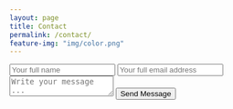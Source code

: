 ```yaml
---
layout: page
title: Contact
permalink: /contact/
feature-img: "img/color.png"
---
```


<form action="https://getsimpleform.com/messages?form_api_token=814cd8baca7412d1b50b6f689e9ce8b7" method="post">
  <!-- the redirect_to is optional, the form will redirect to the referrer on submission -->
  <input type='hidden' name='redirect_to' value='https://databaseman.github.io/thank-you/' />
  <input type='text' name='name' placeholder='Your full name' />
  <input type='email' name='email' placeholder='Your full email address' />
  <textarea name='message' placeholder='Write your message ...'></textarea>
  <input type='submit' value='Send Message' />
</form>